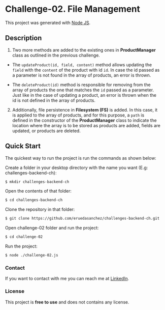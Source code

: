 # Challenge-02. File Management

This project was generated with [Node JS](https://github.com/nodejs).

## Description

1. Two more methods are added to the existing ones in **ProductManager** class as outlined in the previous challenge.

* The `updateProduct(id, field, content)`  method allows updating the `field` with the `content` of the product with id `id`. In case the id passed as a parameter is not found in the array of products, an error is thrown.

* The `deleteProduct(id)` method is responsible for removing from the array of products the one that matches the `id` passed as a parameter. Just like in the case of updating a product, an error is thrown when the id is not defined in the array of products.

2. Additionally, file persistence in **Filesystem (FS)** is added. In this case, it is applied to the array of products, and for this purpose, a `path` is defined in the constructor of the **ProductManager** class to indicate the location where the array is to be stored as products are added, fields are updated, or products are deleted.

## Quick Start

The quickest way to run the project is run the commands as shown below:

Create a folder in your desktop directory with the name you want (E.g: challenges-backend-ch):

```bash
$ mkdir challenges-backend-ch
```

Open the contents of that folder:

```bash
$ cd challenges-backend-ch
```

Clone the repository in that folder:

```bash
$ git clone https://github.com/eruedasanchez/challenges-backend-ch.git
```

Open challenge-02 folder and run the project:

```bash
$ cd challenge-02
```

Run the project:

```bash
$ node ./challenge-02.js 
```

### Contact

If you want to contact with me you can reach me at [LinkedIn](https://www.linkedin.com/in/e-ruedasanchez/).

### License

This project is **free to use** and does not contains any license.



